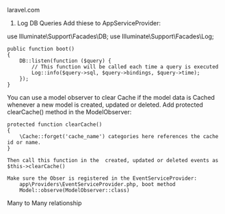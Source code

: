 laravel.com

1. Log DB Queries  Add thiese to AppServiceProvider:

use Illuminate\Support\Facades\DB;
use Illuminate\Support\Facades\Log;

    public function boot()
    {
        DB::listen(function ($query) {
            // This function will be called each time a query is executed
            Log::info($query->sql, $query->bindings, $query->time);
        });
    }


You can use a model observer to clear Cache if the model data is Cached whenever a new model is created, updated or deleted. 
    Add protected clearCache() method in the ModelObserver:

    protected function clearCache()
    {
        \Cache::forget('cache_name') categories here references the cache id or name.
    }

    Then call this function in the  created, updated or deleted events as $this->clearCache()

    Make sure the Obser is registered in the EventServiceProvider:
        app\Providers\EventServiceProvider.php, boot method
        Model::observe(ModelObserver::class)


Many to Many relationship 


